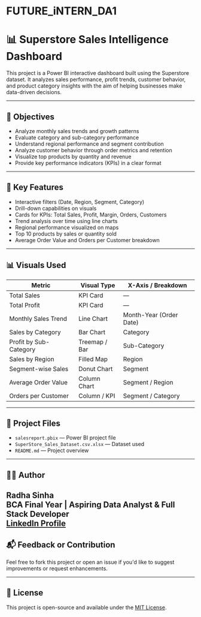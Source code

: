 # FUTURE_iNTERN_DA1

# 📊 Superstore Sales Intelligence Dashboard

This project is a Power BI interactive dashboard built using the Superstore dataset. It analyzes sales performance, profit trends, customer behavior, and product category insights with the aim of helping businesses make data-driven decisions.

---

## 🧠 Objectives

- Analyze monthly sales trends and growth patterns
- Evaluate category and sub-category performance
- Understand regional performance and segment contribution
- Analyze customer behavior through order metrics and retention
- Visualize top products by quantity and revenue
- Provide key performance indicators (KPIs) in a clear format

---

## 📌 Key Features

- Interactive filters (Date, Region, Segment, Category)
- Drill-down capabilities on visuals
- Cards for KPIs: Total Sales, Profit, Margin, Orders, Customers
- Trend analysis over time using line charts
- Regional performance visualized on maps
- Top 10 products by sales or quantity sold
- Average Order Value and Orders per Customer breakdown

---

## 📊 Visuals Used

| Metric                    | Visual Type        | X-Axis / Breakdown               |
|--------------------------|--------------------|----------------------------------|
| Total Sales              | KPI Card           | —                                |
| Total Profit             | KPI Card           | —                                |
| Monthly Sales Trend      | Line Chart         | Month-Year (Order Date)          |
| Sales by Category        | Bar Chart          | Category                         |
| Profit by Sub-Category   | Treemap / Bar      | Sub-Category                     |
| Sales by Region          | Filled Map         | Region                           |
| Segment-wise Sales       | Donut Chart        | Segment                          |
| Average Order Value      | Column Chart       | Segment / Region                 |
| Orders per Customer      | Column / KPI       | Segment / Category               |

---

## 📁 Project Files

- `salesreport.pbix` — Power BI project file
- `SuperStore_Sales_Dataset.csv.xlsx` — Dataset used
- `README.md` — Project overview

------

## 🧑‍💻 Author

**Radha Sinha**  
BCA Final Year | Aspiring Data Analyst & Full Stack Developer  
[LinkedIn Profile](https://www.linkedin.com/in/radha-sinha-350166329)
---

## 📬 Feedback or Contribution

Feel free to fork this project or open an issue if you'd like to suggest improvements or request enhancements.

---

## 📄 License

This project is open-source and available under the [MIT License](LICENSE).
